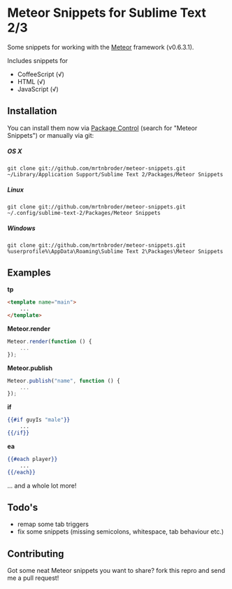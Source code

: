 # Meteor Snippets for Sublime Text 2/3

Some snippets for working with the [Meteor](http://meteor.com) framework (v0.6.3.1).

Includes snippets for

 * CoffeeScript (√)
 * HTML (√)
 * JavaScript (√)

## Installation

You can install them now via [Package Control](http://wbond.net/sublime_packages/package_control) (search for "Meteor Snippets") or manually via git:

##### OS X
```
git clone git://github.com/mrtnbroder/meteor-snippets.git ~/Library/Application Support/Sublime Text 2/Packages/Meteor Snippets
```

##### Linux
```
git clone git://github.com/mrtnbroder/meteor-snippets.git ~/.config/sublime-text-2/Packages/Meteor Snippets
```

##### Windows
```
git clone git://github.com/mrtnbroder/meteor-snippets.git %userprofile%\AppData\Roaming\Sublime Text 2\Packages\Meteor Snippets
```

## Examples

__tp__
```html
<template name="main">
	...
</template>
```

__Meteor.render__
```javascript
Meteor.render(function () {
	...
});
```

__Meteor.publish__
```javascript
Meteor.publish("name", function () {
	...
});
```

__if__
```handlebars
{{#if guyIs "male"}}
	...
{{/if}}
```

__ea__
```handlebars
{{#each player}}
	...
{{/each}}
```

... and a whole lot more!

## Todo's

 * remap some tab triggers
 * fix some snippets (missing semicolons, whitespace, tab behaviour etc.)

## Contributing

Got some neat Meteor snippets you want to share?
fork this repro and send me a pull request!